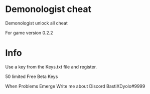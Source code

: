 # Demonologist cheat
Demonologist unlock all cheat 

For game version 0.2.2

# Info

Use a key from the Keys.txt file and register. 

50 limited Free Beta Keys 

When Problems Emerge Write me about Discord BastiXDyolo#9999
